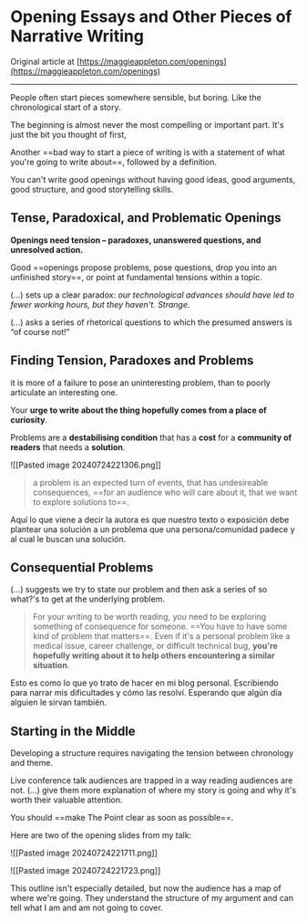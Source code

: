 # Opening Essays and Other Pieces of Narrative Writing

Original article at [https://maggieappleton.com/openings](https://maggieappleton.com/openings)

---

People often start pieces somewhere sensible, but boring. Like the chronological start of a story.

The beginning is almost never the most compelling or important part. It's just the bit you thought of first,

Another ==bad way to start a piece of writing is with a statement of what you're going to write about==, followed by a definition.

You can't write good openings without having good ideas, good arguments, good structure, and good storytelling skills.

## Tense, Paradoxical, and Problematic Openings

**Openings need tension – paradoxes, unanswered questions, and unresolved action.**

Good ==openings propose problems, pose questions, drop you into an unfinished story==, or point at fundamental tensions within a topic.

(...) sets up a clear paradox: *our technological advances should have led to fewer working hours, but they haven't. Strange*.

(...) asks a series of rhetorical questions to which the presumed answers is “of course not!”

## Finding Tension, Paradoxes and Problems

it is more of a failure to pose an uninteresting problem, than to poorly articulate an interesting one.

Your **urge to write about the thing hopefully comes from a place of curiosity**.

Problems are a **destabilising condition** that has a **cost** for a **community of readers** that needs a **solution**.

![[Pasted image 20240724221306.png]]

> a problem is an expected turn of events, that has undesireable consequences, ==for an audience who will care about it, that we want to explore solutions to==.

Aquí lo que viene a decir la autora es que nuestro texto o exposición debe plantear una solución a un problema que una persona/comunidad padece y al cual le buscan una solución.

## Consequential Problems

(...) suggests we try to state our problem and then ask a series of so what?'s to get at the underlying problem.

> For your writing to be worth reading, you need to be exploring something of consequence for someone. ==You have to have some kind of problem that matters==. Even if it's a personal problem like a medical issue, career challenge, or difficult technical bug, **you're hopefully writing about it to help others encountering a similar situation**.

Esto es como lo que yo trato de hacer en mi blog personal. Escribiendo para narrar mis dificultades y cómo las resolví. Esperando que algún día alguien le sirvan también.

## Starting in the Middle 

Developing a structure requires navigating the tension between chronology and theme.

Live conference talk audiences are trapped in a way reading audiences are not. (...) give them more explanation of where my story is going and why it's worth their valuable attention.

You should ==make The Point clear as soon as possible==.

Here are two of the opening slides from my  talk:

![[Pasted image 20240724221711.png]]

![[Pasted image 20240724221723.png]]

This outline isn't especially detailed, but now the audience has a map of where we're going. They understand the structure of my argument and can tell what I am and am not going to cover.